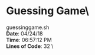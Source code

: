 # Guessing Game\
guessinggame.sh\
**Date**: 04/24/18
\
**Time**: 06:57:12 PM
\
**Lines of Code**: 32
\
